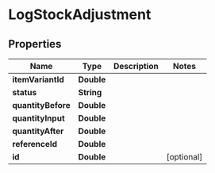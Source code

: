 
# LogStockAdjustment

## Properties
Name | Type | Description | Notes
------------ | ------------- | ------------- | -------------
**itemVariantId** | **Double** |  | 
**status** | **String** |  | 
**quantityBefore** | **Double** |  | 
**quantityInput** | **Double** |  | 
**quantityAfter** | **Double** |  | 
**referenceId** | **Double** |  | 
**id** | **Double** |  |  [optional]



